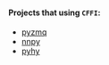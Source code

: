 #### Projects that using `CFFI`: 
* [pyzmq](https://github.com/zeromq/pyzmq)
* [nnpy](https://github.com/nanomsg/nnpy)
* [pyhy](https://github.com/someburner/pyhy)

